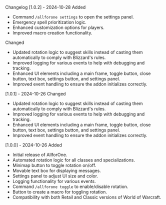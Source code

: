 Changelog
[1.0.2] - 2024-10-28
Added
- Command `/allforone settings` to open the settings panel.
- Emergency spell prioritization logic.
- Enhanced customization options for players.
- Improved macro creation functionality.

Changed
- Updated rotation logic to suggest skills instead of casting them automatically to comply with Blizzard's rules.
- Improved logging for various events to help with debugging and tracking.
- Enhanced UI elements including a main frame, toggle button, close button, text box, settings button, and settings panel.
- Improved event handling to ensure the addon initializes correctly.

[1.0.1] - 2024-10-26
Changed
- Updated rotation logic to suggest skills instead of casting them automatically to comply with Blizzard's rules.
- Improved logging for various events to help with debugging and tracking.
- Enhanced UI elements including a main frame, toggle button, close button, text box, settings button, and settings panel.
- Improved event handling to ensure the addon initializes correctly.

[1.0.0] - 2024-10-26
Added
- Initial release of AllforOne.
- Automated rotation logic for all classes and specializations.
- Minimap button to toggle rotation on/off.
- Movable text box for displaying messages.
- Settings panel to adjust UI size and color.
- Logging functionality for various events.
- Command `/allforone toggle` to enable/disable rotation.
- Button to create a macro for toggling rotation.
- Compatibility with both Retail and Classic versions of World of Warcraft.